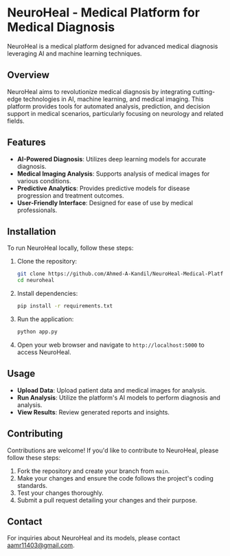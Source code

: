 # NeuroHeal - Medical Platform for Medical Diagnosis

NeuroHeal is a medical platform designed for advanced medical diagnosis leveraging AI and machine learning techniques.

## Overview

NeuroHeal aims to revolutionize medical diagnosis by integrating cutting-edge technologies in AI, machine learning, and medical imaging. This platform provides tools for automated analysis, prediction, and decision support in medical scenarios, particularly focusing on neurology and related fields.

## Features

- **AI-Powered Diagnosis**: Utilizes deep learning models for accurate diagnosis.
- **Medical Imaging Analysis**: Supports analysis of medical images for various conditions.
- **Predictive Analytics**: Provides predictive models for disease progression and treatment outcomes.
- **User-Friendly Interface**: Designed for ease of use by medical professionals.

## Installation

To run NeuroHeal locally, follow these steps:

1. Clone the repository:
   ```bash
   git clone https://github.com/Ahmed-A-Kandil/NeuroHeal-Medical-Platform-For-Medical-Diagnosis.git
   cd neuroheal
   ```

2. Install dependencies:
   ```bash
   pip install -r requirements.txt
   ```

3. Run the application:
   ```bash
   python app.py
   ```

4. Open your web browser and navigate to `http://localhost:5000` to access NeuroHeal.

## Usage

- **Upload Data**: Upload patient data and medical images for analysis.
- **Run Analysis**: Utilize the platform's AI models to perform diagnosis and analysis.
- **View Results**: Review generated reports and insights.

## Contributing

Contributions are welcome! If you'd like to contribute to NeuroHeal, please follow these steps:

1. Fork the repository and create your branch from `main`.
2. Make your changes and ensure the code follows the project's coding standards.
3. Test your changes thoroughly.
4. Submit a pull request detailing your changes and their purpose.

## Contact

For inquiries about NeuroHeal and its models, please contact [aamr11403@gmail.com](mailto:aamr11403@gmail.com).
